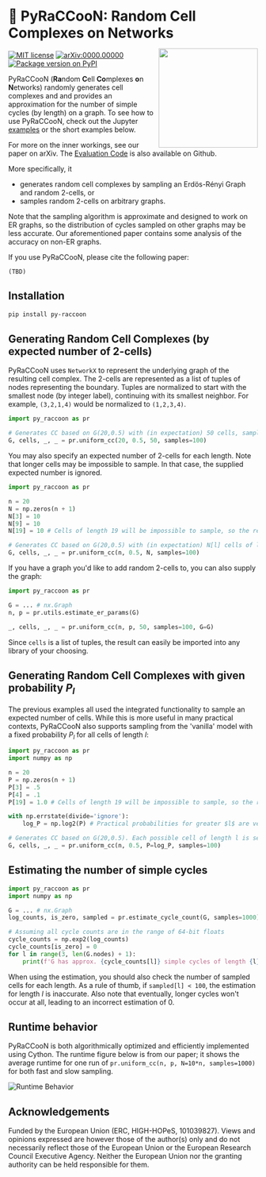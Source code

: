 # 🦝 PyRaCCooN: Random Cell Complexes on Networks

<img align="right" width="200" style="margin-top:-5px" src="https://raw.githubusercontent.com/josefhoppe/py-raccoon/main/readme_src/LOGO_ERC-FLAG_FP.png">

[![MIT license](https://img.shields.io/badge/License-MIT-blue.svg)](https://github.com/josefhoppe/py-raccoon/blob/main/LICENSE)
[![arXiv:0000.00000](https://img.shields.io/badge/arXiv-0000.00000-b31b1b.svg?logo=arxiv)](https://arxiv.org/abs/000.00000)
[![Package version on PyPI](https://img.shields.io/pypi/v/py-raccoon?logo=pypi&logoColor=ffd242)](https://pypi.org/project/py-raccoon/)

PyRaCCooN (**Ra**ndom **C**ell **Co**mplexes **o**n **N**etworks) randomly generates cell complexes and and provides an approximation for the number of simple cycles (by length) on a graph.
To see how to use PyRaCCooN, check out the Jupyter [examples](https://github.com/josefhoppe/py-raccoon/tree/main/examples) or the short examples below.

For more on the inner workings, see our paper on arXiv.
The [Evaluation Code](https://github.com/josefhoppe/random-abstract-cell-complexes) is also available on Github.

More specifically, it

- generates random cell complexes by sampling an Erdös-Rényi Graph and random 2-cells, or
- samples random 2-cells on arbitrary graphs.

Note that the sampling algorithm is approximate and designed to work on ER graphs, so the distribution of cycles sampled on other graphs may be less accurate.
Our aforementioned paper contains some analysis of the accuracy on non-ER graphs.

If you use PyRaCCooN, please cite the following paper:

```
(TBD)
```

## Installation

```bash
pip install py-raccoon
```

## Generating Random Cell Complexes (by expected number of 2-cells)

PyRaCCooN uses `NetworkX` to represent the underlying graph of the resulting cell complex.
The 2-cells are represented as a list of tuples of nodes representing the boundary.
Tuples are normalized to start with the smallest node (by integer label), continuing with its smallest neighbor.
For example, `(3,2,1,4)` would be normalized to `(1,2,3,4)`.

```py
import py_raccoon as pr

# Generates CC based on G(20,0.5) with (in expectation) 50 cells, sampled using 100 spanning trees.
G, cells, _, _ = pr.uniform_cc(20, 0.5, 50, samples=100)
```

You may also specify an expected number of 2-cells for each length. Note that longer cells may be impossible to sample. In that case, the supplied expected number is ignored.

```py
import py_raccoon as pr

n = 20
N = np.zeros(n + 1)
N[3] = 10
N[9] = 10
N[19] = 10 # Cells of length 19 will be impossible to sample, so the result will not contain any. See our paper for more information.

# Generates CC based on G(20,0.5) with (in expectation) N[l] cells of length l, sampled using 100 spanning trees.
G, cells, _, _ = pr.uniform_cc(n, 0.5, N, samples=100)
```

If you have a graph you'd like to add random 2-cells to, you can also supply the graph:

```py
import py_raccoon as pr

G = ... # nx.Graph
n, p = pr.utils.estimate_er_params(G)

_, cells, _, _ = pr.uniform_cc(n, p, 50, samples=100, G=G)
```

Since `cells` is a list of tuples, the result can easily be imported into any library of your choosing.

## Generating Random Cell Complexes with given probability $P_l$

The previous examples all used the integrated functionality to sample an expected number of cells.
While this is more useful in many practical contexts, PyRaCCooN also supports sampling from the 'vanilla' model with a fixed probability $P_l$ for all cells of length $l$:

```py
import py_raccoon as pr
import numpy as np

n = 20
P = np.zeros(n + 1)
P[3] = .5
P[4] = .1
P[19] = 1.0 # Cells of length 19 will be impossible to sample, so the result will not contain any. See our paper for more information.

with np.errstate(divide='ignore'):
    log_P = np.log2(P) # Practical probabilities for greater $l$ are very small, thus represented logarithmically.

# Generates CC based on G(20,0.5). Each possible cell of length l is selected with probability P[l], sampled using 100 spanning trees.
G, cells, _, _ = pr.uniform_cc(n, 0.5, P=log_P, samples=100)
```

## Estimating the number of simple cycles

```py
import py_raccoon as pr
import numpy as np

G = ... # nx.Graph
log_counts, is_zero, sampled = pr.estimate_cycle_count(G, samples=1000)

# Assuming all cycle counts are in the range of 64-bit floats
cycle_counts = np.exp2(log_counts)
cycle_counts[is_zero] = 0
for l in range(3, len(G.nodes) + 1):
    print(f'G has approx. {cycle_counts[l]} simple cycles of length {l} ({sampled[l]} samples).')
```

When using the estimation, you should also check the number of sampled cells for each length.
As a rule of thumb, if `sampled[l] < 100`, the estimation for length $l$ is inaccurate.
Also note that eventually, longer cycles won't occur at all, leading to an incorrect estimation of 0.

## Runtime behavior

PyRaCCooN is both algorithmically optimized and efficiently implemented using Cython.
The runtime figure below is from our paper; it shows the average runtime for one run of `pr.uniform_cc(n, p, N=10*n, samples=1000)` for both fast and slow sampling.

![Runtime Behavior](readme_src/https://raw.githubusercontent.com/josefhoppe/py-raccoon/main/readme_src/runtime.svg)

## Acknowledgements

Funded by the European Union (ERC, HIGH-HOPeS, 101039827). Views and opinions expressed are however those of the author(s) only and do not necessarily reflect those of the European Union or the European Research Council Executive Agency. Neither the European Union nor the granting authority can be held responsible for them.